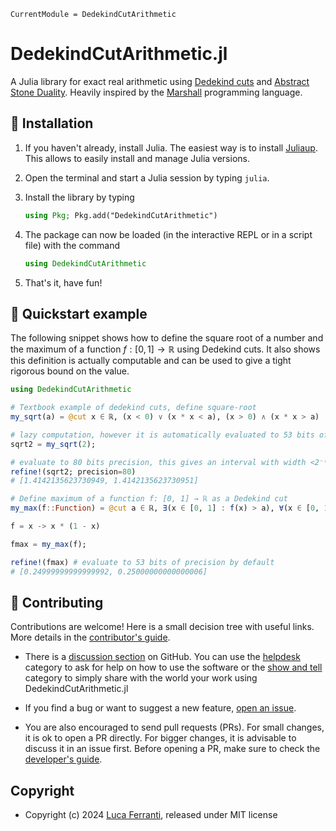 ```@meta
CurrentModule = DedekindCutArithmetic
```

# DedekindCutArithmetic.jl

A Julia library for exact real arithmetic using [Dedekind cuts](https://en.wikipedia.org/wiki/Dedekind_cut) and [Abstract Stone Duality](https://citeseerx.ist.psu.edu/document?repid=rep1&type=pdf&doi=02c685856371aac16ce81bf7467ffc4d533d48ff). Heavily inspired by the [Marshall](https://github.com/andrejbauer/marshall) programming language.

## 💾 Installation

1. If you haven't already, install Julia. The easiest way is to install [Juliaup](https://github.com/JuliaLang/juliaup#installation). This allows to easily install and manage Julia versions.

2. Open the terminal and start a Julia session by typing `julia`.

3. Install the library by typing

    ```julia
    using Pkg; Pkg.add("DedekindCutArithmetic")
    ```

4. The package can now be loaded (in the interactive REPL or in a script file) with the command

    ```julia
    using DedekindCutArithmetic
    ```

5. That's it, have fun!

## 🌱 Quickstart example

The following snippet shows how to define the square root of a number and the maximum of a function $f: [0, 1] \rightarrow \mathbb{R}$ using Dedekind cuts. It also shows this definition is actually computable and can be used to give a tight rigorous bound on the value.

```julia
using DedekindCutArithmetic

# Textbook example of dedekind cuts, define square-root
my_sqrt(a) = @cut x ∈ ℝ, (x < 0) ∨ (x * x < a), (x > 0) ∧ (x * x > a)

# lazy computation, however it is automatically evaluated to 53 bits of precision if printed in the REPL.
sqrt2 = my_sqrt(2);

# evaluate to 80 bits precision, this gives an interval with width <2⁻⁸⁰ containing √2
refine!(sqrt2; precision=80)
# [1.4142135623730949, 1.4142135623730951]

# Define maximum of a function f: [0, 1] → ℝ as a Dedekind cut
my_max(f::Function) = @cut a ∈ ℝ, ∃(x ∈ [0, 1] : f(x) > a), ∀(x ∈ [0, 1] : f(x) < a)

f = x -> x * (1 - x)

fmax = my_max(f);

refine!(fmax) # evaluate to 53 bits of precision by default
# [0.24999999999999992, 0.25000000000000006]
```

## 🤝 Contributing

Contributions are welcome! Here is a small decision tree with useful links. More details in the [contributor's guide](https://lucaferranti.github.io/DedekindCutArithmetic.jl/dev/90-contributing).

- There is a [discussion section](https://github.com/lucaferranti/DedekindCutArithmetic.jl/discussions) on GitHub. You can use the [helpdesk](https://github.com/lucaferranti/DedekindCutArithmetic.jl/discussions/categories/helpdesk) category to ask for help on how to use the software or the [show and tell](https://github.com/lucaferranti/DedekindCutArithmetic.jl/discussions/categories/show-and-tell) category to simply share with the world your work using DedekindCutArithmetic.jl

- If you find a bug or want to suggest a new feature, [open an issue](https://github.com/lucaferranti/DedekindCutArithmetic.jl/issues).

- You are also encouraged to send pull requests (PRs). For small changes, it is ok to open a PR directly. For bigger changes, it is advisable to discuss it in an issue first. Before opening a PR, make sure to check the [developer's guide](https://lucaferranti.github.io/DedekindCutArithmetic.jl/dev/91-developer).

## Copyright

- Copyright (c) 2024 [Luca Ferranti](https://github.com/lucaferranti), released under MIT license
